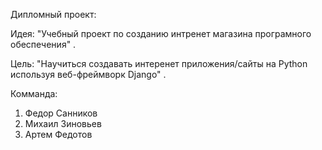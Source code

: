 Дипломный проект:

Идея: "Учебный проект по созданию интренет магазина програмного обеспечения" .

Цель: "Научиться создавать интеренет приложения/сайты на Python используя веб-фреймворк Django" .

Комманда: 

1) Федор Санников  
2) Михаил Зиновьев
3) Артем Федотов